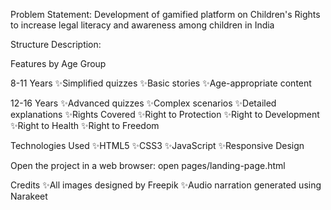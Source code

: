 

Problem Statement: Development of gamified platform on Children's Rights to increase legal literacy and awareness among children in India

Structure Description:

Features by Age Group

8-11 Years
✨Simplified quizzes
✨Basic stories
✨Age-appropriate content

12-16 Years
✨Advanced quizzes
✨Complex scenarios
✨Detailed explanations
✨Rights Covered
✨Right to Protection
✨Right to Development
✨Right to Health
✨Right to Freedom

Technologies Used
✨HTML5
✨CSS3
✨JavaScript
✨Responsive Design

Open the project in a web browser:
open pages/landing-page.html

Credits
✨All images designed by Freepik
✨Audio narration generated using Narakeet
